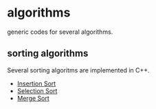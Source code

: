 # algorithms
generic codes for several algorithms.

## sorting algorithms
Several sorting algoritms are implemented in C++.

- [Insertion Sort](./sorting/insertionSorting.cpp)
- [Selection Sort](./sorting/selectionSorting.cpp)
- [Merge Sort](mergeSort.cpp)
